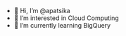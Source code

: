 - 👋 Hi, I’m @apatsika
- 👀 I’m interested in Cloud Computing
- 🌱 I’m currently learning BigQuery

<!---
apatsika/apatsika is a ✨ special ✨ repository because its `README.md` (this file) appears on your GitHub profile.
You can click the Preview link to take a look at your changes.
--->
